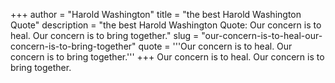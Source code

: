 +++
author = "Harold Washington"
title = "the best Harold Washington Quote"
description = "the best Harold Washington Quote: Our concern is to heal. Our concern is to bring together."
slug = "our-concern-is-to-heal-our-concern-is-to-bring-together"
quote = '''Our concern is to heal. Our concern is to bring together.'''
+++
Our concern is to heal. Our concern is to bring together.
